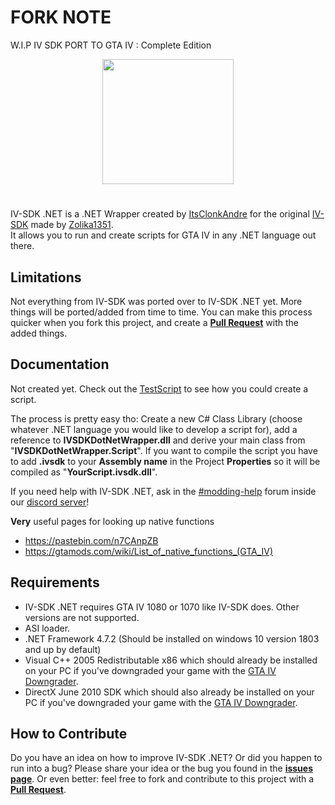 # FORK NOTE
W.I.P IV SDK PORT TO GTA IV : Complete Edition

<p align="center">
  <img width="210" height="200" src="https://user-images.githubusercontent.com/39125931/197342023-e20e0ed9-6082-4635-8b8b-57581fba79ee.png">
</p>

#
IV-SDK .NET is a .NET Wrapper created by [ItsClonkAndre](https://github.com/ClonkAndre) for the original [IV-SDK](https://github.com/Zolika1351/iv-sdk) made by [Zolika1351](https://github.com/Zolika1351).  
It allows you to run and create scripts for GTA IV in any .NET language out there.

## Limitations
Not everything from IV-SDK was ported over to IV-SDK .NET yet. More things will be ported/added from time to time. You can make this process quicker when you fork this project, and create a **[Pull Request](https://github.com/ClonkAndre/IV-SDK-DotNet/pulls)** with the added things.  

## Documentation
Not created yet. Check out the [TestScript](https://github.com/ClonkAndre/IV-SDK-DotNet/tree/main/TestScript) to see how you could create a script.  
  
The process is pretty easy tho: Create a new C# Class Library (choose whatever .NET language you would like to develop a script for), add a reference to **IVSDKDotNetWrapper.dll** and derive your main class from "**IVSDKDotNetWrapper.Script**". If you want to compile the script you have to add **.ivsdk** to your **Assembly name** in the Project **Properties** so it will be compiled as "**YourScript.ivsdk.dll**".  

If you need help with IV-SDK .NET, ask in the [#modding-help](https://discord.com/channels/528764831508070410/1174780962652045384) forum inside our [discord server](https://discord.gg/QtAgvkMeJ5)!

**Very** useful pages for looking up native functions
- https://pastebin.com/n7CAnpZB
- https://gtamods.com/wiki/List_of_native_functions_(GTA_IV)

## Requirements
- IV-SDK .NET requires GTA IV 1080 or 1070 like IV-SDK does. Other versions are not supported.
- ASI loader.
- .NET Framework 4.7.2 (Should be installed on windows 10 version 1803 and up by default)
- Visual C++ 2005 Redistributable x86 which should already be installed on your PC if you've downgraded your game with the [GTA IV Downgrader](https://gtaforums.com/topic/976691-gta-iv-downgrader).
- DirectX June 2010 SDK which should also already be installed on your PC if you've downgraded your game with the [GTA IV Downgrader](https://gtaforums.com/topic/976691-gta-iv-downgrader).

## How to Contribute
Do you have an idea on how to improve IV-SDK .NET? Or did you happen to run into a bug? Please share your idea or the bug you found in the **[issues page](https://github.com/ClonkAndre/IV-SDK-DotNet/issues)**. Or even better: feel free to fork and contribute to this project with a **[Pull Request](https://github.com/ClonkAndre/IV-SDK-DotNet/pulls)**.
